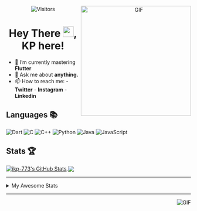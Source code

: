 <div align="center">
<img align="right" alt="GIF" height="300px" src="https://blog.insaid.co/wp-content/uploads/2020/01/Coding.gif"/>
       
![Visitors](https://visitor-badge.glitch.me/badge?page_id=ikp-773)

# Hey There <img src="https://media.tenor.com/images/822fb670841c6f6582fefbb82e338a50/tenor.gif" width="29px">, KP here!
</div>

- 🌱 I’m currently mastering **Flutter**
- 💬 Ask me about **anything.**
- 📫 How to reach me:
       - **Twitter** 
       - **Instagram**
       - **Linkedin**
         
## Languages 📚 
![Dart](http://img.shields.io/badge/-Dart-000?style=flat&logo=dart&logoColor=2BB7F6)
![C](https://img.shields.io/badge/-C-000?style=flat&logo=C)
![C++](https://img.shields.io/badge/-C++-000?style=flat&logo=C%2B%2B&logoColor=00599C)
![Python](https://img.shields.io/badge/-Python-000?style=flat&logo=python)
![Java](https://img.shields.io/badge/-Java-000?style=flat&logo=Java&logoColor=007396)
![JavaScript](https://img.shields.io/badge/-JavaScript-000?style=flat&logo=javascript)

##  Stats 🏆

<a href="https://github.com/ikp-773">
<img align="center" src="https://github-readme-stats.vercel.app/api?username=ikp-773&show_icons=true&theme=tokyonight&icon_color=6392DF&hide=prs" alt="ikp-773's GitHub Stats" />
</a> 
<a href="https://github.com/ikp-773">
<img align="center" src="https://github-readme-stats.vercel.app/api/top-langs/?username=ikp-773&layout=compact&show_icons=true&theme=tokyonight&icon_color=6392DF&hide=prs" />
</a>

---

<details>
       <summary>My Awesome Stats</summary>
       
<!--START_SECTION:waka-->
![Lines of code](https://img.shields.io/badge/From%20Hello%20World%20I%27ve%20Written-121880%20lines%20of%20code-blue)

**🐱 My Github Data** 

> 🏆 2,582 Contributions in the Year 2020
 > 
> 📦 164.2 kB Used in Github's Storage 
 > 
> 💼 Opted to Hire
 > 
> 📜 28 Public Repositories 
 > 
> 🔑 12 Private Repositories  
 > 
**I'm a Night 🦉** 

```text
🌞 Morning    87 commits     █░░░░░░░░░░░░░░░░░░░░░░░░   6.64% 
🌆 Daytime    234 commits    ████░░░░░░░░░░░░░░░░░░░░░   17.85% 
🌃 Evening    565 commits    ██████████░░░░░░░░░░░░░░░   43.1% 
🌙 Night      425 commits    ████████░░░░░░░░░░░░░░░░░   32.42%

```
📅 **I'm Most Productive on Saturday** 

```text
Monday       184 commits    ███░░░░░░░░░░░░░░░░░░░░░░   14.04% 
Tuesday      118 commits    ██░░░░░░░░░░░░░░░░░░░░░░░   9.0% 
Wednesday    197 commits    ███░░░░░░░░░░░░░░░░░░░░░░   15.03% 
Thursday     184 commits    ███░░░░░░░░░░░░░░░░░░░░░░   14.04% 
Friday       167 commits    ███░░░░░░░░░░░░░░░░░░░░░░   12.74% 
Saturday     235 commits    ████░░░░░░░░░░░░░░░░░░░░░   17.93% 
Sunday       226 commits    ████░░░░░░░░░░░░░░░░░░░░░   17.24%

```


📊 **This Week I Spent My Time On** 

```text
```

**I Mostly Code in Dart** 

```text
Dart                     15 repos            ██████████░░░░░░░░░░░░░░░   42.86% 
Python                   6 repos             ████░░░░░░░░░░░░░░░░░░░░░   17.14% 
HTML                     6 repos             ████░░░░░░░░░░░░░░░░░░░░░   17.14% 
JavaScript               3 repos             ██░░░░░░░░░░░░░░░░░░░░░░░   8.57% 
Java                     2 repos             █░░░░░░░░░░░░░░░░░░░░░░░░   5.71%

```


**Timeline**

![Chart not found](https://raw.githubusercontent.com/ikp-773/ikp-773/master/charts/bar_graph.png) 


<!--END_SECTION:waka-->
</details>

 ---
 
<img align="right" alt="GIF" src="https://github4life.herokuapp.com/ikp-773.gif" />



